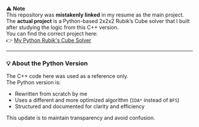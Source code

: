 ⚠️ **Note**  
This repository was **mistakenly linked** in my resume as the main project.  
The **actual project** is a Python-based 2x2x2 Rubik’s Cube solver that I built after studying the logic from this C++ version.  
You can find the correct project here:  
👉 [My Python Rubik's Cube Solver](https://github.com/Rajkamal065/2x2x2-Rubrix-cube-solver-1-/tree/main)  

---

### 💡 About the Python Version  
The C++ code here was used as a reference only.  
The Python version is:
- Rewritten from scratch by me
- Uses a different and more optimized algorithm (`IDA*` instead of `BFS`)
- Structured and documented for clarity and efficiency

This update is to maintain transparency and avoid confusion.
